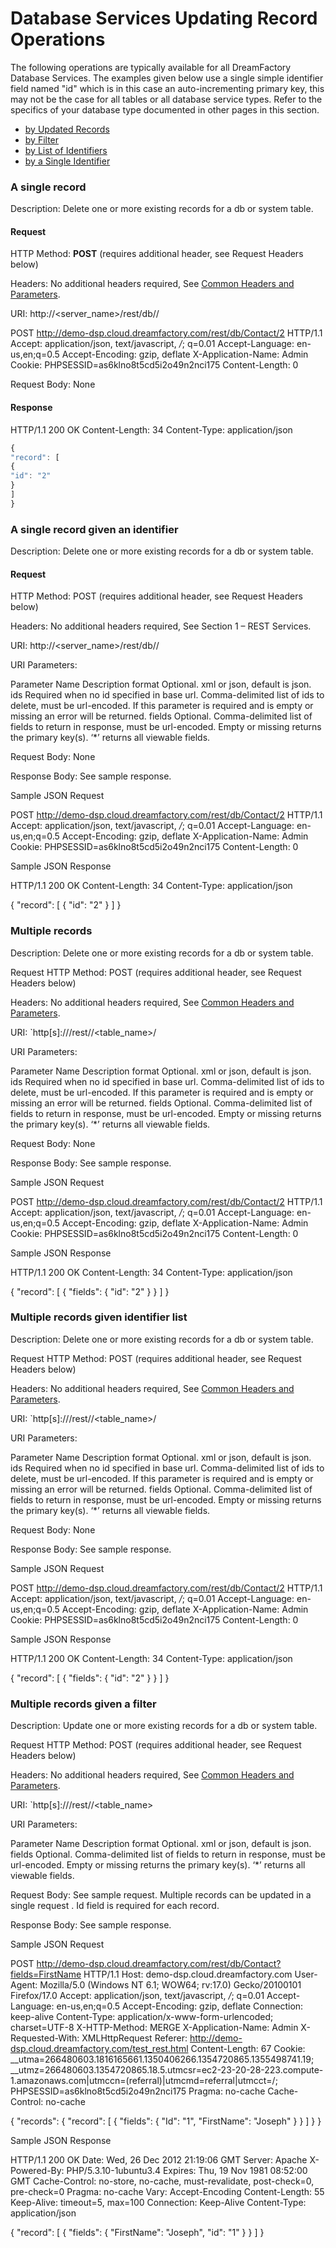 # Database Services Updating Record Operations

The following operations are typically available for all DreamFactory Database Services.
The examples given below use a single simple identifier field named "id" which is in this case an auto-incrementing primary key, this may not be the case for all tables or all database service types. Refer to the specifics of your database type documented in other pages in this section.

* [by Updated Records](#put-records)
* [by Filter](#put-filter)
* [by List of Identifiers](#put-ids)
* [by a Single Identifier](#put-id)


### <a name="put-id"></a>A single record

Description: Delete one or more existing records for a db or system table.

#### Request

HTTP Method: **POST** (requires additional header, see Request Headers below)

Headers: No additional headers required, See [Common Headers and Parameters](Common-Headers-Parameters).

URI: http://<server_name>/rest/db/<tablename>/<Id>


POST http://demo-dsp.cloud.dreamfactory.com/rest/db/Contact/2 HTTP/1.1
Accept: application/json, text/javascript, */*; q=0.01
Accept-Language: en-us,en;q=0.5
Accept-Encoding: gzip, deflate
X-Application-Name: Admin
Cookie: PHPSESSID=as6klno8t5cd5i2o49n2nci175
Content-Length: 0

Request Body: None


#### Response


HTTP/1.1 200 OK
Content-Length: 34
Content-Type: application/json

```javascript
{
"record": [
{
"id": "2"
}
]
}
```


### A single record given an identifier

Description: Delete one or more existing records for a db or system table.

#### Request

HTTP Method: POST (requires additional header, see Request Headers below)

Headers: No additional headers required, See Section 1 – REST Services.

URI: http://<server_name>/rest/db/<tablename>/<Id>

URI Parameters:



Parameter Name
Description
format
Optional. xml or json, default is json.
ids
Required when no id specified in base url. Comma-delimited list of ids to delete, must be url-encoded. If this parameter is required and is empty or missing an error will be returned.
fields
Optional. Comma-delimited list of fields to return in response, must be url-encoded. Empty or missing returns the primary key(s). ‘*’ returns all viewable fields.


Request Body: None



Response Body: See sample response.



Sample JSON Request



POST http://demo-dsp.cloud.dreamfactory.com/rest/db/Contact/2 HTTP/1.1
Accept: application/json, text/javascript, */*; q=0.01
Accept-Language: en-us,en;q=0.5
Accept-Encoding: gzip, deflate
X-Application-Name: Admin
Cookie: PHPSESSID=as6klno8t5cd5i2o49n2nci175
Content-Length: 0




Sample JSON Response



HTTP/1.1 200 OK
Content-Length: 34
Content-Type: application/json

{
"record": [
{
"id": "2"
}
]
}



### Multiple records
Description: Delete one or more existing records for a db or system table.

Request HTTP Method: POST (requires additional header, see Request Headers below)

Headers: No additional headers required, See [Common Headers and Parameters](Common-Headers-Parameters).

URI: `http[s]://<dsp-server-name>/rest/<service-api-name>/<table_name>/<Id>

URI Parameters:



Parameter Name
Description
format
Optional. xml or json, default is json.
ids
Required when no id specified in base url. Comma-delimited list of ids to delete, must be url-encoded. If this parameter is required and is empty or missing an error will be returned.
fields
Optional. Comma-delimited list of fields to return in response, must be url-encoded. Empty or missing returns the primary key(s). ‘*’ returns all viewable fields.


Request Body: None



Response Body: See sample response.



Sample JSON Request



POST http://demo-dsp.cloud.dreamfactory.com/rest/db/Contact/2 HTTP/1.1
Accept: application/json, text/javascript, */*; q=0.01
Accept-Language: en-us,en;q=0.5
Accept-Encoding: gzip, deflate
X-Application-Name: Admin
Cookie: PHPSESSID=as6klno8t5cd5i2o49n2nci175
Content-Length: 0




Sample JSON Response



HTTP/1.1 200 OK
Content-Length: 34
Content-Type: application/json

{
"record": [
{
"fields": {
"id": "2"
}
}
]
}



### <a name="put-ids"></a>Multiple records given identifier list
Description: Delete one or more existing records for a db or system table.

Request HTTP Method: POST (requires additional header, see Request Headers below)

Headers: No additional headers required, See [Common Headers and Parameters](Common-Headers-Parameters).

URI: `http[s]://<dsp-server-name>/rest/<service-api-name>/<table_name>/<Id>

URI Parameters:



Parameter Name
Description
format
Optional. xml or json, default is json.
ids
Required when no id specified in base url. Comma-delimited list of ids to delete, must be url-encoded. If this parameter is required and is empty or missing an error will be returned.
fields
Optional. Comma-delimited list of fields to return in response, must be url-encoded. Empty or missing returns the primary key(s). ‘*’ returns all viewable fields.


Request Body: None



Response Body: See sample response.



Sample JSON Request



POST http://demo-dsp.cloud.dreamfactory.com/rest/db/Contact/2 HTTP/1.1
Accept: application/json, text/javascript, */*; q=0.01
Accept-Language: en-us,en;q=0.5
Accept-Encoding: gzip, deflate
X-Application-Name: Admin
Cookie: PHPSESSID=as6klno8t5cd5i2o49n2nci175
Content-Length: 0




Sample JSON Response



HTTP/1.1 200 OK
Content-Length: 34
Content-Type: application/json

{
"record": [
{
"fields": {
"id": "2"
}
}
]
}



### <a name="put-filter"></a>Multiple records given a filter
Description: Update one or more existing records for a db or system table.

Request HTTP Method: POST (requires additional header, see Request Headers below)

Headers: No additional headers required, See [Common Headers and Parameters](Common-Headers-Parameters).

URI: `http[s]://<dsp-server-name>/rest/<service-api-name>/<table_name>



URI Parameters:



Parameter Name
Description
format
Optional. xml or json, default is json.
fields
Optional. Comma-delimited list of fields to return in response, must be url-encoded. Empty or missing returns the primary key(s). ‘*’ returns all viewable fields.


Request Body: See sample request. Multiple records can be updated in a single request . Id field is required for each record.



Response Body: See sample response.



Sample JSON Request



POST http://demo-dsp.cloud.dreamfactory.com/rest/db/Contact?fields=FirstName HTTP/1.1
Host: demo-dsp.cloud.dreamfactory.com
User-Agent: Mozilla/5.0 (Windows NT 6.1; WOW64; rv:17.0) Gecko/20100101 Firefox/17.0
Accept: application/json, text/javascript, */*; q=0.01
Accept-Language: en-us,en;q=0.5
Accept-Encoding: gzip, deflate
Connection: keep-alive
Content-Type: application/x-www-form-urlencoded; charset=UTF-8
X-HTTP-Method: MERGE
X-Application-Name: Admin
X-Requested-With: XMLHttpRequest
Referer: http://demo-dsp.cloud.dreamfactory.com/test_rest.html
Content-Length: 67
Cookie: __utma=266480603.1816165661.1350406266.1354720865.1355498741.19; __utmz=266480603.1354720865.18.5.utmcsr=ec2-23-20-28-223.compute-1.amazonaws.com|utmccn=(referral)|utmcmd=referral|utmcct=/; PHPSESSID=as6klno8t5cd5i2o49n2nci175
Pragma: no-cache
Cache-Control: no-cache

{
"records": {
"record": [
{
"fields": {
"Id": "1",
"FirstName": "Joseph"
}
}
]
}
}


Sample JSON Response



HTTP/1.1 200 OK
Date: Wed, 26 Dec 2012 21:19:06 GMT
Server: Apache
X-Powered-By: PHP/5.3.10-1ubuntu3.4
Expires: Thu, 19 Nov 1981 08:52:00 GMT
Cache-Control: no-store, no-cache, must-revalidate, post-check=0, pre-check=0
Pragma: no-cache
Vary: Accept-Encoding
Content-Length: 55
Keep-Alive: timeout=5, max=100
Connection: Keep-Alive
Content-Type: application/json

{
"record": [
{
"fields": {
"FirstName": "Joseph",
"id": "1"
}
}
]
}


